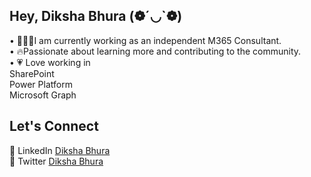 ## Hey, Diksha Bhura (❁´◡`❁) 

• 👩🏻‍💻I am currently working as an independent M365 Consultant.  
• 🔥Passionate about learning more and contributing to the community.  
• 💗 Love working in  
        SharePoint  
        Power Platform  
        Microsoft Graph

## Let's Connect
💼 LinkedIn [Diksha Bhura](https://www.linkedin.com/in/dikshabhura/)  
💙 Twitter [Diksha Bhura](https://twitter.com/BhuraDiksha)

